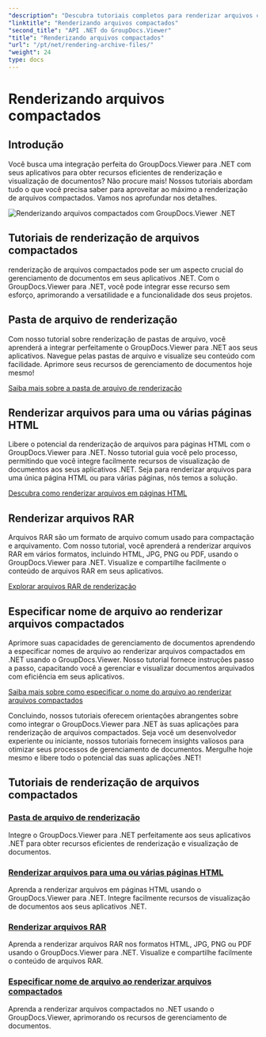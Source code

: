 ```yaml
---
"description": "Descubra tutoriais completos para renderizar arquivos compactados usando o GroupDocs.Viewer para .NET. Integre-se de forma integrada e eficiente aos seus aplicativos .NET."
"linktitle": "Renderizando arquivos compactados"
"second_title": "API .NET do GroupDocs.Viewer"
"title": "Renderizando arquivos compactados"
"url": "/pt/net/rendering-archive-files/"
"weight": 24
type: docs
---
```

# Renderizando arquivos compactados

## Introdução

Você busca uma integração perfeita do GroupDocs.Viewer para .NET com seus aplicativos para obter recursos eficientes de renderização e visualização de documentos? Não procure mais! Nossos tutoriais abordam tudo o que você precisa saber para aproveitar ao máximo a renderização de arquivos compactados. Vamos nos aprofundar nos detalhes.

![Renderizando arquivos compactados com GroupDocs.Viewer .NET](/viewer/rendering-archive-files/image.png)

## Tutoriais de renderização de arquivos compactados

renderização de arquivos compactados pode ser um aspecto crucial do gerenciamento de documentos em seus aplicativos .NET. Com o GroupDocs.Viewer para .NET, você pode integrar esse recurso sem esforço, aprimorando a versatilidade e a funcionalidade dos seus projetos.

## Pasta de arquivo de renderização

Com nosso tutorial sobre renderização de pastas de arquivo, você aprenderá a integrar perfeitamente o GroupDocs.Viewer para .NET aos seus aplicativos. Navegue pelas pastas de arquivo e visualize seu conteúdo com facilidade. Aprimore seus recursos de gerenciamento de documentos hoje mesmo!

[Saiba mais sobre a pasta de arquivo de renderização](./render-archive-folder/)

## Renderizar arquivos para uma ou várias páginas HTML

Libere o potencial da renderização de arquivos para páginas HTML com o GroupDocs.Viewer para .NET. Nosso tutorial guia você pelo processo, permitindo que você integre facilmente recursos de visualização de documentos aos seus aplicativos .NET. Seja para renderizar arquivos para uma única página HTML ou para várias páginas, nós temos a solução.

[Descubra como renderizar arquivos em páginas HTML](./render-archives-html/)

## Renderizar arquivos RAR

Arquivos RAR são um formato de arquivo comum usado para compactação e arquivamento. Com nosso tutorial, você aprenderá a renderizar arquivos RAR em vários formatos, incluindo HTML, JPG, PNG ou PDF, usando o GroupDocs.Viewer para .NET. Visualize e compartilhe facilmente o conteúdo de arquivos RAR em seus aplicativos.

[Explorar arquivos RAR de renderização](./render-rar/)

## Especificar nome de arquivo ao renderizar arquivos compactados

Aprimore suas capacidades de gerenciamento de documentos aprendendo a especificar nomes de arquivo ao renderizar arquivos compactados em .NET usando o GroupDocs.Viewer. Nosso tutorial fornece instruções passo a passo, capacitando você a gerenciar e visualizar documentos arquivados com eficiência em seus aplicativos.

[Saiba mais sobre como especificar o nome do arquivo ao renderizar arquivos compactados](./specify-filename-render-archive/)

Concluindo, nossos tutoriais oferecem orientações abrangentes sobre como integrar o GroupDocs.Viewer para .NET às suas aplicações para renderização de arquivos compactados. Seja você um desenvolvedor experiente ou iniciante, nossos tutoriais fornecem insights valiosos para otimizar seus processos de gerenciamento de documentos. Mergulhe hoje mesmo e libere todo o potencial das suas aplicações .NET!
## Tutoriais de renderização de arquivos compactados
### [Pasta de arquivo de renderização](./render-archive-folder/)
Integre o GroupDocs.Viewer para .NET perfeitamente aos seus aplicativos .NET para obter recursos eficientes de renderização e visualização de documentos.
### [Renderizar arquivos para uma ou várias páginas HTML](./render-archives-html/)
Aprenda a renderizar arquivos em páginas HTML usando o GroupDocs.Viewer para .NET. Integre facilmente recursos de visualização de documentos aos seus aplicativos .NET.
### [Renderizar arquivos RAR](./render-rar/)
Aprenda a renderizar arquivos RAR nos formatos HTML, JPG, PNG ou PDF usando o GroupDocs.Viewer para .NET. Visualize e compartilhe facilmente o conteúdo de arquivos RAR.
### [Especificar nome de arquivo ao renderizar arquivos compactados](./specify-filename-render-archive/)
Aprenda a renderizar arquivos compactados no .NET usando o GroupDocs.Viewer, aprimorando os recursos de gerenciamento de documentos.